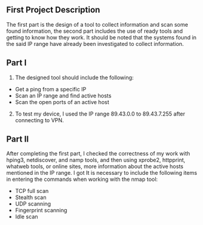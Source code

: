 ## First Project Description

The first part is the design of a tool to collect information and scan some found information, the second part includes the use of ready tools and getting to know how they work.
It should be noted that the systems found in the said IP range have already been investigated to collect information.

## Part I
1. The designed tool should include the following:

 - Get a ping from a specific IP
 - Scan an IP range and find active hosts
 - Scan the open ports of an active host

2. To test my device, I used the IP range 89.43.0.0 to 89.43.7.255 after connecting to VPN.

## Part II
After completing the first part, I checked the correctness of my work with hping3, netdiscover, and namp tools, and then using xprobe2, httpprint, whatweb tools, or online sites, more information about the active hosts mentioned in the IP range. I got
It is necessary to include the following items in entering the commands when working with the nmap tool:
- TCP full scan
- Stealth scan
- UDP scanning
- Fingerprint scanning
- Idle scan